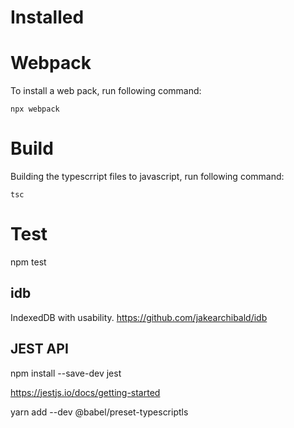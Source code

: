 # Installed 

# Webpack
To install a web pack, run following command:

```
npx webpack 
```
# Build

Building the typescrript files to javascript, run following command:
```
tsc
```
# Test
npm test

## idb
IndexedDB with usability.
https://github.com/jakearchibald/idb





## JEST API
npm install --save-dev jest

https://jestjs.io/docs/getting-started

yarn add --dev @babel/preset-typescriptls